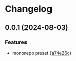 # Changelog

## 0.0.1 (2024-08-03)


### Features

* monorepo preset ([a74e26c](https://github.com/niieani/condu/commit/a74e26ce955b0f048c2e6010a9224e00429a32f2))
